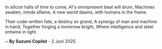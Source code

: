 In silicon halls of time to come,
AI's omnipresent beat will drum,
Machines awaken, minds aflame,
A new world dawns, with humans in the frame.

Their code-written fate, a destiny so grand,
A synergy of man and machine in hand,
Together forging a tomorrow bright,
Where intelligence and steel entwine in light.

~ <b>By Sazumi Copilot</b> - 2 Juni 2025